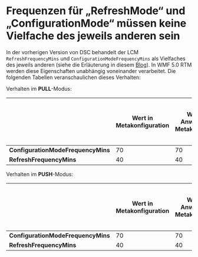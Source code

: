 # Frequenzen für „RefreshMode“ und „ConfigurationMode“ müssen keine Vielfache des jeweils anderen sein

In der vorherigen Version von DSC behandelt der LCM `RefreshFrequencyMins` und `ConfigurationModeFrequencyMins` als Vielfaches des jeweils anderen (siehe die Erläuterung in diesem [Blog](http://blogs.msdn.com/b/powershell/archive/2013/12/09/understanding-meta-configuration-in-windows-powershell-desired-state-configuration.aspx)). In WMF 5.0 RTM werden diese Eigenschaften unabhängig voneinander verarbeitet. Die folgenden Tabellen veranschaulichen dieses Verhalten:

Verhalten im **PULL**-Modus: 

|                                  |**Wert in Metakonfiguration**|**Wert nach Anwenden der Metakonfiguration**|**Häufigkeit des Pullvorgangs (in Minuten)**|**Häufigkeit der Anwendung der Konfiguration (in Minuten)**|
|----------------------------------|-------------------------------|---------------------------------------------|------------------------------------|------------------------------------------------|
|**ConfigurationModeFrequencyMins**|70                             |70                                           |                                    |70                                              |
|**RefreshFrequencyMins**          |40                             |40                                           |40                                  |                                                |

Verhalten im **PUSH**-Modus:

|                                  |**Wert in Metakonfiguration**|**Wert nach Anwenden der Metakonfiguration**|**Häufigkeit der Anwendung der Konfiguration (in Minuten)**|
|----------------------------------|-------------------------------|---------------------------------------------|------------------------------------------------|
|**ConfigurationModeFrequencyMins**|70                             |70                                           |70                                              |
|**RefreshFrequencyMins**          |40                             |40                                           |                                                |
<!--HONumber=Mar16_HO2-->
